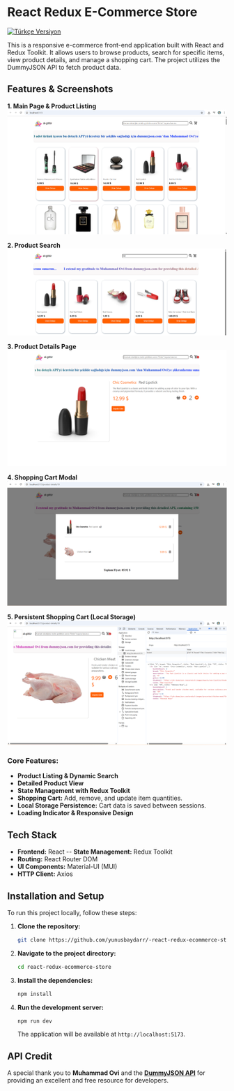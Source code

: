 # React Redux E-Commerce Store

[![Türkçe Versiyon](https://img.shields.io/badge/Doküman-Türkçe-red)](README.tr.md)

This is a responsive e-commerce front-end application built with React and Redux Toolkit. It allows users to browse products, search for specific items, view product details, and manage a shopping cart. The project utilizes the DummyJSON API to fetch product data.

## Features & Screenshots

**1. Main Page & Product Listing**
![Main Page](readme-images/1.png)

**2. Product Search**
![Search Results for "red"](readme-images/2.png)

**3. Product Details Page**
![Product Details Page](readme-images/3.png)

**4. Shopping Cart Modal**
![Shopping Cart Modal](readme-images/4.png)

**5. Persistent Shopping Cart (Local Storage)**
![Local Storage Persistence](readme-images/5.png)

### Core Features:
-   **Product Listing & Dynamic Search**
-   **Detailed Product View**
-   **State Management with Redux Toolkit**
-   **Shopping Cart:** Add, remove, and update item quantities.
-   **Local Storage Persistence:** Cart data is saved between sessions.
-   **Loading Indicator & Responsive Design**

## Tech Stack

-   **Frontend:** React
--   **State Management:** Redux Toolkit
-   **Routing:** React Router DOM
-   **UI Components:** Material-UI (MUI)
-   **HTTP Client:** Axios

## Installation and Setup

To run this project locally, follow these steps:

1.  **Clone the repository:**
    ```bash
    git clone https://github.com/yunusbaydarr/-react-redux-ecommerce-store.git
    ```

2.  **Navigate to the project directory:**
    ```bash
    cd react-redux-ecommerce-store
    ```

3.  **Install the dependencies:**
    ```bash
    npm install
    ```

4.  **Run the development server:**
    ```bash
    npm run dev
    ```
    The application will be available at `http://localhost:5173`.

## API Credit

A special thank you to **Muhammad Ovi** and the **[DummyJSON API](https://dummyjson.com/)** for providing an excellent and free resource for developers.
